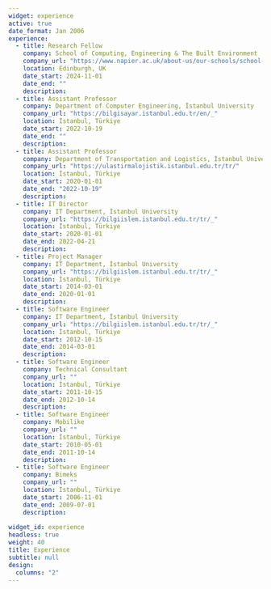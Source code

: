 ```yaml
---
widget: experience
active: true
date_format: Jan 2006
experience:
  - title: Research Fellow
    company: School of Computing, Engineering & The Built Environment
    company_url: "https://www.napier.ac.uk/about-us/our-schools/school-of-computing-engineering-and-the-built-environment/cybersecurity-systems-engineering"
    location: Edinburgh, UK
    date_start: 2024-11-01
    date_end: ""
    description:
  - title: Assistant Professor
    company: Department of Computer Engineering, İstanbul University
    company_url: "https://bilgisayar.istanbul.edu.tr/en/_"
    location: İstanbul, Türkiye
    date_start: 2022-10-19
    date_end: ""
    description:
  - title: Assistant Professor
    company: Department of Transportation and Logistics, İstanbul University
    company_url: "https://ulastirmalojistik.istanbul.edu.tr/tr/"
    location: İstanbul, Türkiye
    date_start: 2020-01-01
    date_end: "2022-10-19"
    description:
  - title: IT Director
    company: IT Department, İstanbul University
    company_url: "https://bilgiislem.istanbul.edu.tr/tr/_"
    location: İstanbul, Türkiye
    date_start: 2020-01-01
    date_end: 2022-04-21
    description:
  - title: Project Manager
    company: IT Department, İstanbul University
    company_url: "https://bilgiislem.istanbul.edu.tr/tr/_"
    location: İstanbul, Türkiye
    date_start: 2014-03-01
    date_end: 2020-01-01
    description:
  - title: Software Engineer
    company: IT Department, İstanbul University
    company_url: "https://bilgiislem.istanbul.edu.tr/tr/_"
    location: İstanbul, Türkiye
    date_start: 2012-10-15
    date_end: 2014-03-01
    description:
  - title: Software Engineer
    company: Technical Consultant
    company_url: ""
    location: İstanbul, Türkiye
    date_start: 2011-10-15
    date_end: 2012-10-14
    description:
  - title: Software Engineer
    company: Mobilike
    company_url: ""
    location: İstanbul, Türkiye
    date_start: 2010-05-01
    date_end: 2011-10-14
    description:
  - title: Software Engineer
    company: Bimeks
    company_url: ""
    location: İstanbul, Türkiye
    date_start: 2006-11-01
    date_end: 2009-07-01
    description:
    
widget_id: experience
headless: true
weight: 40
title: Experience
subtitle: null
design:
  columns: "2"
---
```

